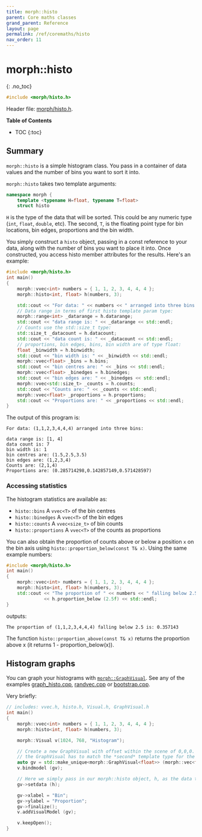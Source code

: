 ```yaml
---
title: morph::histo
parent: Core maths classes
grand_parent: Reference
layout: page
permalink: /ref/coremaths/histo
nav_order: 11
---
```

# morph::histo
{: .no_toc}

```c++
#include <morph/histo.h>
```
Header file: [morph/histo.h](https://github.com/ABRG-Models/morphologica/blob/main/morph/histo.h).

**Table of Contents**

- TOC
{:toc}

## Summary

`morph::histo` is a simple histogram class. You pass in a container of
data values and the number of bins you want to sort it into.

`morph::histo` takes two template arguments:

```c++
namespace morph {
    template <typename H=float, typename T=float>
    struct histo
```

`H` is the type of the data that will be sorted. This could be any
numeric type (`int`, `float`, `double`, etc). The second, `T`, is the
floating point type for bin locations, bin edges, proportions and the
bin width.

You simply construct a `histo` object, passing in a const reference to
your data, along with the number of bins you want to place it
into. Once constructed, you access histo member attributes for the
results. Here's an example:

```c++
#include <morph/histo.h>
int main()
{
    morph::vvec<int> numbers = { 1, 1, 2, 3, 4, 4, 4 };
    morph::histo<int, float> h(numbers, 3);

    std::cout << "For data: " << numbers << " arranged into three bins:\n\n";
    // Data range in terms of first histo template param type:
    morph::range<int> _datarange = h.datarange;
    std::cout << "data range is: " << _datarange << std::endl;
    // Counts use the std::size_t type:
    std::size_t _datacount = h.datacount;
    std::cout << "data count is: " << _datacount << std::endl;
    // proportions, bin edges, bins, bin width are of type float:
    float _binwidth = h.binwidth;
    std::cout << "bin width is: " << _binwidth << std::endl;
    morph::vvec<float> _bins = h.bins;
    std::cout << "bin centres are: " << _bins << std::endl;
    morph::vvec<float> _binedges = h.binedges;
    std::cout << "bin edges are: " << _binedges << std::endl;
    morph::vvec<std::size_t> _counts = h.counts;
    std::cout << "Counts are: " << _counts << std::endl;
    morph::vvec<float> _proportions = h.proportions;
    std::cout << "Proportions are: " << _proportions << std::endl;
}
```

The output of this program is:
```
For data: (1,1,2,3,4,4,4) arranged into three bins:

data range is: [1, 4]
data count is: 7
bin width is: 1
bin centres are: (1.5,2.5,3.5)
bin edges are: (1,2,3,4)
Counts are: (2,1,4)
Proportions are: (0.285714298,0.142857149,0.571428597)
```

### Accessing statistics

The histogram statistics are available as:

* `histo::bins` A `vvec<T>` of the bin centres
* `histo::binedges` A `vvec<T>` of the bin edges
* `histo::counts` A `vvec<size_t>` of bin counts
* `histo::proportions` A `vvec<T>` of the counts as proportions

You can also obtain the proportion of counts above or below a position `x` on the bin axis using `histo::proportion_below(const T& x)`. Using the same example numbers:

```c++
#include <morph/histo.h>
int main()
{
    morph::vvec<int> numbers = { 1, 1, 2, 3, 4, 4, 4 };
    morph::histo<int, float> h(numbers, 3);
    std::cout << "The proportion of " << numbers << " falling below 2.5 is: "
              << h.proportion_below (2.5f) << std::endl;
}
```
outputs:
```
The proportion of (1,1,2,3,4,4,4) falling below 2.5 is: 0.357143
```

The function `histo::proportion_above(const T& x)` returns the proportion above x (it returns 1 - proportion_below(x)).

## Histogram graphs

You can graph your histograms with [`morph::GraphVisual`](/morphologica/ref/visual/graphvisual). See any of the examples [graph_histo.cpp](https://github.com/ABRG-Models/morphologica/blob/main/examples/graph_histo.cpp), [randvec.cpp](https://github.com/ABRG-Models/morphologica/blob/main/examples/randvec.cpp) or [bootstrap.cpp](https://github.com/ABRG-Models/morphologica/blob/main/examples/bootstrap.cpp).

Very briefly:

```c++
// includes: vvec.h, histo.h, Visual.h, GraphVisual.h
int main()
{
    morph::vvec<int> numbers = { 1, 1, 2, 3, 4, 4, 4 };
    morph::histo<int, float> h(numbers, 3);

    morph::Visual v(1024, 768, "Histogram");

    // Create a new GraphVisual with offset within the scene of 0,0,0. Note the type for
    // the GraphVisual has to match the *second* template type for the histo.
    auto gv = std::make_unique<morph::GraphVisual<float>> (morph::vec<float>{0,0,0});
    v.bindmodel (gv);

    // Here we simply pass in our morph::histo object, h, as the data to graph
    gv->setdata (h);

    gv->xlabel = "Bin";
    gv->ylabel = "Proportion";
    gv->finalize();
    v.addVisualModel (gv);

    v.keepOpen();
}
```